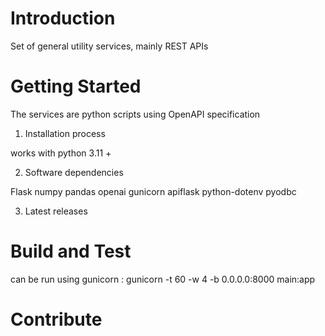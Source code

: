 # Introduction 
Set of general utility services, mainly REST APIs

# Getting Started
The services are python scripts using OpenAPI specification

1.	Installation process

works with python 3.11 +

2.	Software dependencies

Flask numpy pandas openai gunicorn apiflask python-dotenv pyodbc

3.	Latest releases

# Build and Test

can be run using gunicorn :
gunicorn -t 60 -w 4 -b 0.0.0.0:8000 main:app

# Contribute
